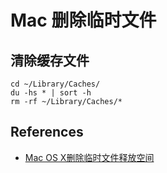 # Mac 删除临时文件

## 清除缓存文件

```shell
cd ~/Library/Caches/
du -hs * | sort -h
rm -rf ~/Library/Caches/*
```

## References

* [Mac OS X删除临时文件释放空间](https://blog.csdn.net/x_focus/article/details/50042385)

